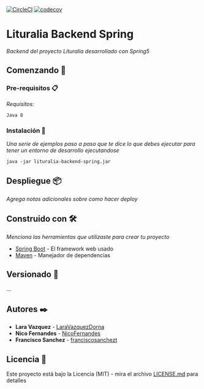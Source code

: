 [![CircleCI](https://circleci.com/gh/franciscosanchezt/lituralia-open/tree/develop.svg?style=shield)](https://circleci.com/gh/franciscosanchezt/lituralia-back-spring)
[![codecov](https://codecov.io/gh/franciscosanchezt/lituralia-open/branch/master/graph/badge.svg)](https://codecov.io/gh/franciscosanchezt/lituralia-back-spring)

# Lituralia Backend Spring

_Backend del proyecto Lituralia desarrollado con Spring5_

## Comenzando 🚀




### Pre-requisitos 📋

_Requisitos:_

```
Java 8
```

### Instalación 🔧

_Una serie de ejemplos paso a paso que te dice lo que debes ejecutar para tener un entorno de desarrollo ejecutandose_



```
java -jar lituralia-backend-spring.jar
```

## Despliegue 📦

_Agrega notas adicionales sobre como hacer deploy_

## Construido con 🛠️

_Menciona las herramientas que utilizaste para crear tu proyecto_

* [Spring Boot](https://spring.io/projects/spring-boot/) - El framework web usado
* [Maven](https://maven.apache.org/) - Manejador de dependencias


## Versionado 📌

...

## Autores ✒️

* **Lara Vazquez** - [LaraVazquezDorna](https://github.com/LaraVazquezDorna)
* **Nico Fernandes** - [NicoFernandes](https://github.com/NicoFernandes)
* **Francisco Sanchez** - [franciscosanchezt](https://github.com/franciscosanchezt)


## Licencia 📄

Este proyecto está bajo la Licencia (MIT) - mira el archivo [LICENSE.md](LICENSE.md) para detalles

